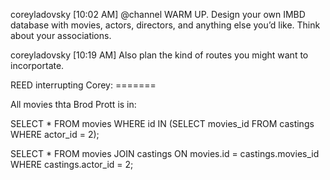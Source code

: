 coreyladovsky [10:02 AM]
@channel WARM UP.
Design your own IMBD database with movies, actors, directors, and anything else you’d like. Think about your associations.


coreyladovsky [10:19 AM]
Also plan the kind of routes you might want to incorportate.



REED interrupting Corey: =======

All movies thta Brod Prott is in:

SELECT *
FROM movies
WHERE id IN (SELECT movies_id
              FROM castings
              WHERE actor_id = 2);

SELECT *
FROM movies
JOIN castings ON movies.id = castings.movies_id
WHERE castings.actor_id = 2;
